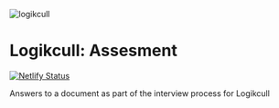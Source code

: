 ![logikcull](https://user-images.githubusercontent.com/55994508/86666208-f6debe00-bfb5-11ea-81b2-9e3b96431b84.jpg)

# Logikcull: Assesment

[![Netlify Status](https://api.netlify.com/api/v1/badges/f6b80c9e-5902-46bf-bf47-7afea7d3281c/deploy-status)](https://app.netlify.com/sites/logikcull-questions/deploys)

Answers to a document as part of the interview process for Logikcull
